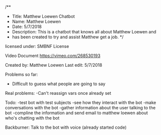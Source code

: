 /**
 * Title: Matthew Loewen Chatbot
 * Name: Matthew Loewen
 * Date: 5/7/2018
 * Description: This is a chatbot that knows all about Matthew Loewen and 
 * has been created to try and assist Matthew get a job. 
 */

licensed under: SMBNF License

Video Document
https://vimeo.com/268530193

Created by: Matthew Loewen
Last edit: 5/7/2018

Problems so far:
- Difficult to guess what people are going to say

Real problems:
-Can't reassign vars once already set

Todo:
-test bot with test subjects 
    -see how they interact with the bot
-make conversations with the bot
-gather information about the user talking to the bot
-compline the information and send email to matthew loewen about who's chatting with the bot

Backburner:
Talk to the bot with voice (already started code)